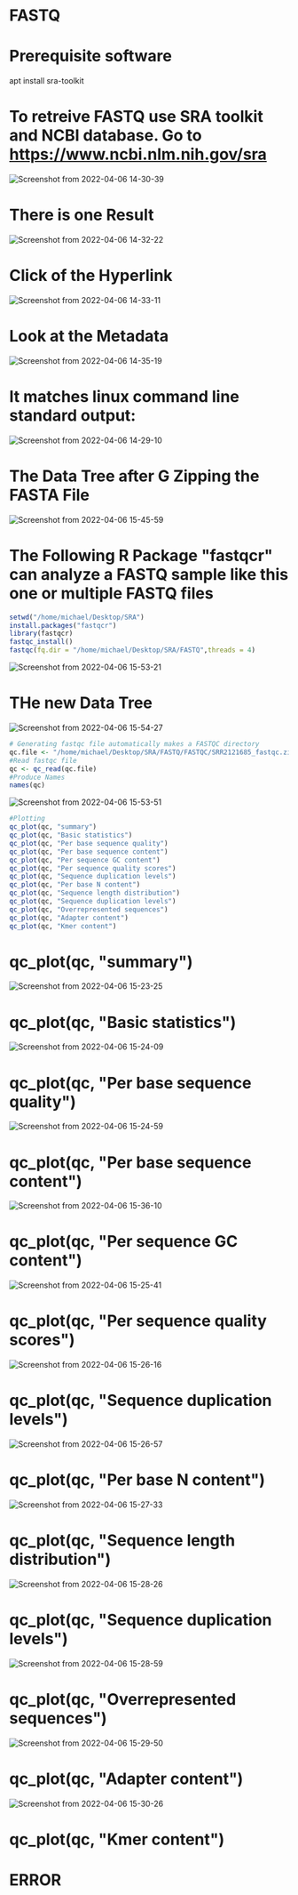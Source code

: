 # FASTQ

# Prerequisite software
apt install sra-toolkit 
# To retreive FASTQ use SRA toolkit and NCBI database. Go to https://www.ncbi.nlm.nih.gov/sra
![Screenshot from 2022-04-06 14-30-39](https://user-images.githubusercontent.com/93121277/161974981-7ad934c5-1eda-4f2c-8924-40b948d83ba9.png)
# There is one Result
![Screenshot from 2022-04-06 14-32-22](https://user-images.githubusercontent.com/93121277/161975243-e3e77f29-8049-4237-9e2c-da203c21b993.png)
# Click of the Hyperlink
![Screenshot from 2022-04-06 14-33-11](https://user-images.githubusercontent.com/93121277/161975388-5a442821-6b6a-4f86-a5d4-36fbb7a49b2b.png)
# Look at the Metadata
![Screenshot from 2022-04-06 14-35-19](https://user-images.githubusercontent.com/93121277/161975754-a416bbfd-f93c-4358-9e8a-8579fd219cb1.png)
# It matches linux command line standard output:
![Screenshot from 2022-04-06 14-29-10](https://user-images.githubusercontent.com/93121277/161975870-38ced2e9-e793-4172-b852-cf439c5aab84.png)
# The Data Tree after G Zipping the FASTA File
![Screenshot from 2022-04-06 15-45-59](https://user-images.githubusercontent.com/93121277/161989384-e8f4563f-1095-4123-9898-1c9ae697ac2b.png)

# The Following R Package "fastqcr" can analyze a FASTQ sample like this one or multiple FASTQ files

```r
setwd("/home/michael/Desktop/SRA")
install.packages("fastqcr")
library(fastqcr)
fastqc_install()
fastqc(fq.dir = "/home/michael/Desktop/SRA/FASTQ",threads = 4)
```
![Screenshot from 2022-04-06 15-53-21](https://user-images.githubusercontent.com/93121277/161990870-b05f4e34-46cf-4fd7-a139-c25ab08e663c.png)


# THe new Data Tree
![Screenshot from 2022-04-06 15-54-27](https://user-images.githubusercontent.com/93121277/161991088-70d122b5-54f2-4431-942a-1a3763e02d91.png)

```r
# Generating fastqc file automatically makes a FASTQC directory
qc.file <- "/home/michael/Desktop/SRA/FASTQ/FASTQC/SRR2121685_fastqc.zip"
#Read fastqc file
qc <- qc_read(qc.file)
#Produce Names
names(qc)
```
![Screenshot from 2022-04-06 15-53-51](https://user-images.githubusercontent.com/93121277/161990962-be465975-66e7-43d5-ae42-71317c898a06.png)


```r
#Plotting
qc_plot(qc, "summary")
qc_plot(qc, "Basic statistics")
qc_plot(qc, "Per base sequence quality")
qc_plot(qc, "Per base sequence content")
qc_plot(qc, "Per sequence GC content")
qc_plot(qc, "Per sequence quality scores")
qc_plot(qc, "Sequence duplication levels")
qc_plot(qc, "Per base N content")
qc_plot(qc, "Sequence length distribution")
qc_plot(qc, "Sequence duplication levels")
qc_plot(qc, "Overrepresented sequences")
qc_plot(qc, "Adapter content")
qc_plot(qc, "Kmer content")

```

# qc_plot(qc, "summary")
![Screenshot from 2022-04-06 15-23-25](https://user-images.githubusercontent.com/93121277/161984831-aa74665e-c12e-4879-92f9-b720afe7cd9b.png)

# qc_plot(qc, "Basic statistics")
![Screenshot from 2022-04-06 15-24-09](https://user-images.githubusercontent.com/93121277/161984918-00c483af-38ff-4811-94a4-5632aefd7b24.png)

# qc_plot(qc, "Per base sequence quality")
![Screenshot from 2022-04-06 15-24-59](https://user-images.githubusercontent.com/93121277/161985072-8cedc4a9-736b-47c4-83cd-136c29988dd5.png)

# qc_plot(qc, "Per base sequence content")
![Screenshot from 2022-04-06 15-36-10](https://user-images.githubusercontent.com/93121277/161987332-54da0fa7-557c-48e9-9bb8-13501ece3819.png)

# qc_plot(qc, "Per sequence GC content")
![Screenshot from 2022-04-06 15-25-41](https://user-images.githubusercontent.com/93121277/161985197-c598e482-db5e-4e89-841f-fcc15a8eb6b2.png)

# qc_plot(qc, "Per sequence quality scores")
![Screenshot from 2022-04-06 15-26-16](https://user-images.githubusercontent.com/93121277/161985346-f62198cf-3375-4ce2-a474-d3a3423dff7c.png)

# qc_plot(qc, "Sequence duplication levels")
![Screenshot from 2022-04-06 15-26-57](https://user-images.githubusercontent.com/93121277/161985438-04e7857c-b85b-4896-8a97-76c01498c9d2.png)

# qc_plot(qc, "Per base N content")
![Screenshot from 2022-04-06 15-27-33](https://user-images.githubusercontent.com/93121277/161985583-1f6637a5-6656-4474-af4c-446d3e15bef4.png)

# qc_plot(qc, "Sequence length distribution")
![Screenshot from 2022-04-06 15-28-26](https://user-images.githubusercontent.com/93121277/161985754-7205a652-e9e9-4bbd-830e-14e255204de8.png)

# qc_plot(qc, "Sequence duplication levels")
![Screenshot from 2022-04-06 15-28-59](https://user-images.githubusercontent.com/93121277/161985862-6be20228-da23-4a14-ac73-6dc84968f12f.png)

# qc_plot(qc, "Overrepresented sequences")
![Screenshot from 2022-04-06 15-29-50](https://user-images.githubusercontent.com/93121277/161986031-69bf7832-041c-40a5-b82a-6ef9112b7a2b.png)

# qc_plot(qc, "Adapter content")
![Screenshot from 2022-04-06 15-30-26](https://user-images.githubusercontent.com/93121277/161986133-8ade0494-0780-4f73-9851-fcd2e709f352.png)

# qc_plot(qc, "Kmer content")
# ERROR










